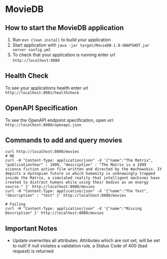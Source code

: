 # MovieDB

How to start the MovieDB application
---

1. Run `mvn clean install` to build your application
1. Start application with `java -jar target/MovieDB-1.0-SNAPSHOT.jar server config.yml`
1. To check that your application is running enter url `http://localhost:8080`

Health Check
---

To see your applications health enter url `http://localhost:8081/healthcheck`


OpenAPI Specification
---
To see the OpenAPI endpoint specification, open url: `http://localhost:8080/openapi.json`

Commands to add and query movies
---
```
curl http://localhost:8080/movies
# OK
curl -H "Content-Type: application/json" -d '{"name":"The Matrix", "publicationYear" : 1999, "description" : "The Matrix is a 1999 science fiction action film written and directed by the Wachowskis. It depicts a dystopian future in which humanity is unknowingly trapped inside the Matrix, a simulated reality that intelligent machines have created to distract humans while using their bodies as an energy source." }' http://localhost:8080/movies
curl -H "Content-Type: application/json" -d '{"name":"The Test", "description" : "test" }' http://localhost:8080/movies

# Failing
curl -H "Content-Type: application/json" -d '{"name":"Missing Description" }' http://localhost:8080/movies

```


Important Notes
---
- Update overwrites all attributes. Attributes which are not set, will be set to null!
  If null violates a validation rule, a Status Code of 400 (bad request) is returned